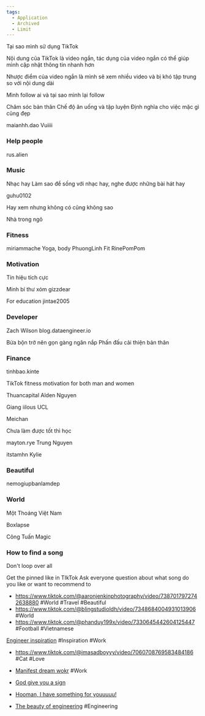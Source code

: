 ```yaml
---
tags:
  - Application
  - Archived
  - Limit
---
```

Tại sao mình sử dụng TikTok

Nội dung của TikTok là video ngắn, tác dụng của video ngắn có thể giúp mình cập nhật thông tin nhanh hơn

Nhược điểm của video ngắn là mình sẽ xem nhiều video và bị khó tập trung so với nội dung dài

Mình follow ai và tại sao mình lại follow

Chăm sóc bản thân
Chế độ ăn uống và tập luyện
Định nghĩa cho việc mặc gì cũng đẹp

maianhh.dao Vuiiii

### Help people

rus.alien

### Music

Nhạc hay
Làm sao để sống với nhạc hay, nghe được những bài hát hay

guhu0102

Hay xem nhưng không có cũng không sao

Nhà trong ngõ

### Fitness

miriammache Yoga, body
PhuongLinh Fit
RinePomPom

### Motivation

Tín hiệu tích cực

Minh bí thư xóm
gizzdear

For education
jintae2005

### Developer

Zach Wilson
blog.dataengineer.io

Bừa bộn trở nên gọn gàng ngăn nắp
Phấn đấu cải thiện bản thân

### Finance

tinhbao.kinte

TikTok fitness motivation for both man and women

Thuancapital
Alden Nguyen

Giang iilous UCL

 Meichan

Chưa làm được tốt thì học

mayton.rye Trung Nguyen

itstamhn
Kylie

### Beautiful

nemogiupbanlamdep

### World

Một Thoáng Việt Nam

Boxlapse

Công Tuấn Magic

### How to find a song 

Don't loop over all 

Get the pinned like in TIkTok
Ask everyone question about what song do you like or want to recommend to 















- https://www.tiktok.com/@aaronjenkinphotography/video/7387017972742638880 #World #Travel #Beautiful
- https://www.tiktok.com/@blingstudioldh/video/7348684004931013906 #World 
- https://www.tiktok.com/@phanduy199x/video/7330645442604125447 #Football #Vietnamese 

[Engineer inspiration](https://www.tiktok.com/@elliesleightholm/video/7349890185976384800) #Inspiration #Work 

- https://www.tiktok.com/@imasadboyyy/video/7060708769583484186 #Cat #Love
- [Manifest dream wokr](https://www.tiktok.com/@evexly_n/video/7260383160528145682) #Work 
- [God give you a sign](https://www.tiktok.com/@girlchill_sunsetlove/video/7274278360157637906)
- [Hooman, I have something for youuuuu!](https://www.tiktok.com/@lovely.animals1990/video/7361467898990234897)

- [The beauty of engineering](https://www.tiktok.com/@arielviewzs/video/7373359822684556549) #Engineering